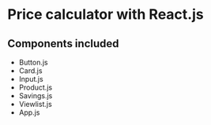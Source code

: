 # Price calculator with React.js

## Components included

- Button.js
- Card.js
- Input.js
- Product.js
- Savings.js
- Viewlist.js
- App.js